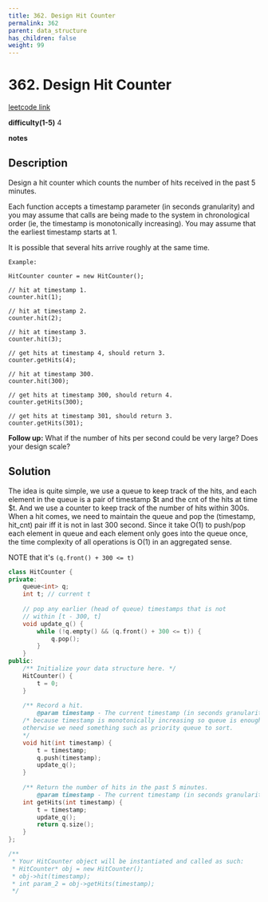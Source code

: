 ```yaml
---
title: 362. Design Hit Counter
permalink: 362
parent: data_structure
has_children: false
weight: 99
---
```

# 362. Design Hit Counter
[leetcode link](https://leetcode.com/problems/design-hit-counter/)

**difficulty(1-5)** 
4

**notes**   


## Description
Design a hit counter which counts the number of hits received in the past 5 minutes.

Each function accepts a timestamp parameter (in seconds granularity) and you may assume that calls are being made to the system in chronological order (ie, the timestamp is monotonically increasing). You may assume that the earliest timestamp starts at 1.

It is possible that several hits arrive roughly at the same time.
```
Example:

HitCounter counter = new HitCounter();

// hit at timestamp 1.
counter.hit(1);

// hit at timestamp 2.
counter.hit(2);

// hit at timestamp 3.
counter.hit(3);

// get hits at timestamp 4, should return 3.
counter.getHits(4);

// hit at timestamp 300.
counter.hit(300);

// get hits at timestamp 300, should return 4.
counter.getHits(300);

// get hits at timestamp 301, should return 3.
counter.getHits(301); 
```

**Follow up:**
What if the number of hits per second could be very large? Does your design scale?

## Solution

The idea is quite simple, we use a queue to keep track of the hits, and each element in the queue is a pair of timestamp $t and the cnt of the hits at time $t. And we use a counter to keep track of the number of hits within 300s.
When a hit comes, we need to maintain the queue and pop the (timestamp, hit_cnt) pair iff it is not in last 300 second.
Since it take O(1) to push/pop each element in queue and each element only goes into the queue once, the time complexity of all operations is O(1) in an aggregated sense.

NOTE that it's `(q.front() + 300 <= t)`

```c++
class HitCounter {
private:
    queue<int> q;
    int t; // current t
    
    // pop any earlier (head of queue) timestamps that is not
    // within [t - 300, t]
    void update_q() {
        while (!q.empty() && (q.front() + 300 <= t)) {
            q.pop();
        }
    }
public:
    /** Initialize your data structure here. */
    HitCounter() {
        t = 0;
    }
    
    /** Record a hit.
        @param timestamp - The current timestamp (in seconds granularity). */
    /* because timestamp is monotonically increasing so queue is enough.
    otherwise we need something such as priority queue to sort.
    */
    void hit(int timestamp) {
        t = timestamp;
        q.push(timestamp);
        update_q();        
    }
    
    /** Return the number of hits in the past 5 minutes.
        @param timestamp - The current timestamp (in seconds granularity). */
    int getHits(int timestamp) {
        t = timestamp;
        update_q();
        return q.size();
    }
};

/**
 * Your HitCounter object will be instantiated and called as such:
 * HitCounter* obj = new HitCounter();
 * obj->hit(timestamp);
 * int param_2 = obj->getHits(timestamp);
 */
```

<!-- 
Default label
{: .label }

Blue label
{: .label .label-blue }

Stable
{: .label .label-green }

New release
{: .label .label-purple }

Coming soon
{: .label .label-yellow }

Deprecated
{: .label .label-red } -->
